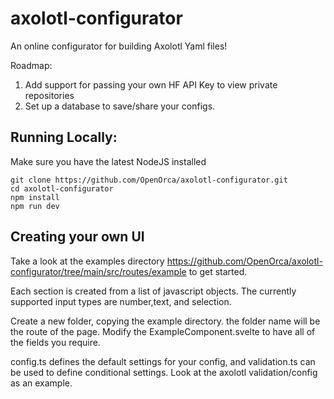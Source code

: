 # axolotl-configurator

An online configurator for building Axolotl Yaml files!

Roadmap:
1. Add support for passing your own HF API Key to view private repositories
2. Set up a database to save/share your configs.

## Running Locally:
Make sure you have the latest NodeJS installed
```
git clone https://github.com/OpenOrca/axolotl-configurator.git
cd axolotl-configurator
npm install
npm run dev
```


## Creating your own UI
Take a look at the examples directory https://github.com/OpenOrca/axolotl-configurator/tree/main/src/routes/example to get started.

Each section is created from a list of javascript objects. The currently supported input types are number,text, and selection.

Create a new folder, copying the example directory. the folder name will be the route of the page. Modify the ExampleComponent.svelte to have all of the fields you require.

config.ts defines the default settings for your config, and validation.ts can be used to define conditional settings. Look at the axolotl validation/config as an example.
